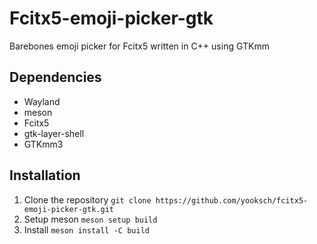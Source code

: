 # Fcitx5-emoji-picker-gtk

Barebones emoji picker for Fcitx5 written in C++ using GTKmm

## Dependencies

- Wayland
- meson
- Fcitx5
- gtk-layer-shell
- GTKmm3

## Installation

1. Clone the repository `git clone https://github.com/yooksch/fcitx5-emoji-picker-gtk.git`
2. Setup meson `meson setup build`
3. Install `meson install -C build`

